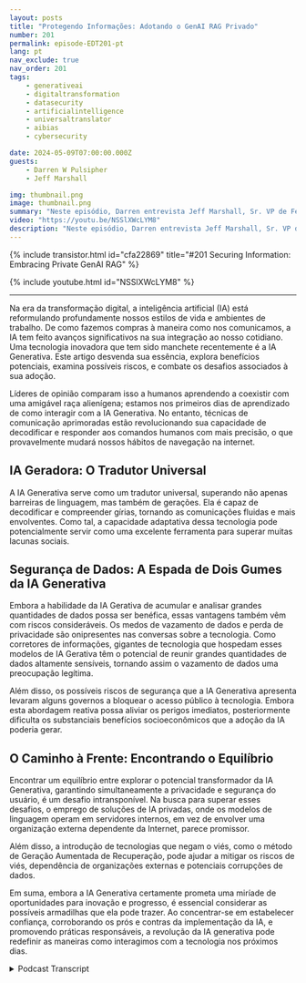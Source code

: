 ```yaml
---
layout: posts
title: "Protegendo Informações: Adotando o GenAI RAG Privado"
number: 201
permalink: episode-EDT201-pt
lang: pt
nav_exclude: true
nav_order: 201
tags:
    - generativeai
    - digitaltransformation
    - datasecurity
    - artificialintelligence
    - universaltranslator
    - aibias
    - cybersecurity

date: 2024-05-09T07:00:00.000Z
guests:
    - Darren W Pulsipher
    - Jeff Marshall

img: thumbnail.png
image: thumbnail.png
summary: "Neste episódio, Darren entrevista Jeff Marshall, Sr. VP de Federal e DOD na FedData. Eles exploram o GenAI, aprofundando-se em seus potenciais benefícios, riscos de segurança e a busca pelo equilíbrio entre inovação e privacidade. Descubra como essa tecnologia age como um tradutor universal, seus desafios de segurança de dados e o caminho a seguir para as organizações que tentam proteger seus dados."
video: "https://youtu.be/NSSlXWcLYM8"
description: "Neste episódio, Darren entrevista Jeff Marshall, Sr. VP de Federal e DOD na FedData. Eles exploram o GenAI, aprofundando-se em seus potenciais benefícios, riscos de segurança e a busca pelo equilíbrio entre inovação e privacidade. Descubra como essa tecnologia age como um tradutor universal, seus desafios de segurança de dados e o caminho a seguir para as organizações que tentam proteger seus dados."
---
```


<div>
{% include transistor.html id="cfa22869" title="#201 Securing Information: Embracing Private GenAI RAG" %}

{% include youtube.html id="NSSlXWcLYM8" %}
</div>

---

Na era da transformação digital, a inteligência artificial (IA) está reformulando profundamente nossos estilos de vida e ambientes de trabalho. De como fazemos compras à maneira como nos comunicamos, a IA tem feito avanços significativos na sua integração ao nosso cotidiano. Uma tecnologia inovadora que tem sido manchete recentemente é a IA Generativa. Este artigo desvenda sua essência, explora benefícios potenciais, examina possíveis riscos, e combate os desafios associados à sua adoção.

Líderes de opinião comparam isso a humanos aprendendo a coexistir com uma amigável raça alienígena; estamos nos primeiros dias de aprendizado de como interagir com a IA Generativa. No entanto, técnicas de comunicação aprimoradas estão revolucionando sua capacidade de decodificar e responder aos comandos humanos com mais precisão, o que provavelmente mudará nossos hábitos de navegação na internet.

## IA Geradora: O Tradutor Universal

A IA Generativa serve como um tradutor universal, superando não apenas barreiras de linguagem, mas também de gerações. Ela é capaz de decodificar e compreender gírias, tornando as comunicações fluidas e mais envolventes. Como tal, a capacidade adaptativa dessa tecnologia pode potencialmente servir como uma excelente ferramenta para superar muitas lacunas sociais.

## Segurança de Dados: A Espada de Dois Gumes da IA Generativa

Embora a habilidade da IA Gerativa de acumular e analisar grandes quantidades de dados possa ser benéfica, essas vantagens também vêm com riscos consideráveis. Os medos de vazamento de dados e perda de privacidade são onipresentes nas conversas sobre a tecnologia. Como corretores de informações, gigantes de tecnologia que hospedam esses modelos de IA Gerativa têm o potencial de reunir grandes quantidades de dados altamente sensíveis, tornando assim o vazamento de dados uma preocupação legítima.

Além disso, os possíveis riscos de segurança que a IA Generativa apresenta levaram alguns governos a bloquear o acesso público à tecnologia. Embora esta abordagem reativa possa aliviar os perigos imediatos, posteriormente dificulta os substanciais benefícios socioeconômicos que a adoção da IA poderia gerar.

## O Caminho à Frente: Encontrando o Equilíbrio

Encontrar um equilíbrio entre explorar o potencial transformador da IA Generativa, garantindo simultaneamente a privacidade e segurança do usuário, é um desafio intransponível. Na busca para superar esses desafios, o emprego de soluções de IA privadas, onde os modelos de linguagem operam em servidores internos, em vez de envolver uma organização externa dependente da Internet, parece promissor.

Além disso, a introdução de tecnologias que negam o viés, como o método de Geração Aumentada de Recuperação, pode ajudar a mitigar os riscos de viés, dependência de organizações externas e potenciais corrupções de dados.

Em suma, embora a IA Generativa certamente prometa uma miríade de oportunidades para inovação e progresso, é essencial considerar as possíveis armadilhas que ela pode trazer. Ao concentrar-se em estabelecer confiança, corroborando os prós e contras da implementação da IA, e promovendo práticas responsáveis, a revolução da IA generativa pode redefinir as maneiras como interagimos com a tecnologia nos próximos dias.



<details>
<summary> Podcast Transcript </summary>

<p></p>

</details>
